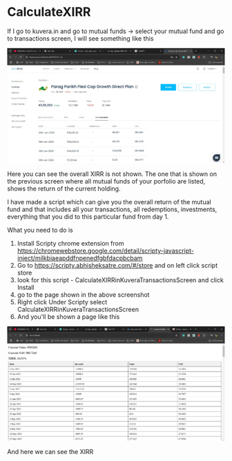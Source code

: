 # CalculateXIRR

If I go to kuvera.in and go to mutual funds -> select your mutual fund and go to transactions screen, I will see something like this

![](images/assets/Screenshot.jpg)

Here you can see the overall XIRR is not shown. The one that is shown on the previous screen where all mutual funds of your porfolio are listed, shows the return of the current holding.

I have made a script which can give you the overall return of the mutual fund and that includes all your transactions, all redemptions, investments, everything that you did to this particular fund from day 1.

What you need to do is
1. Install Scripty chrome extension from https://chromewebstore.google.com/detail/scripty-javascript-inject/milkbiaeapddfnpenedfgbfdacpbcbam
2. Go to https://scripty.abhisheksatre.com/#/store and on left click script store
3. look for this script - CalculateXIRRinKuveraTransactionsScreen and click Install
4. go to the page shown in the above screenshot
5. Right click Under Scripty select CalculateXIRRinKuveraTransactionsScreen
6. And you'll be shown a page like this


![](images/assets/FinalResult.jpg)

And here we can see the XIRR
